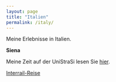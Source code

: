 ```yaml
---
layout: page
title: "Italien"
permalink: /italy/
---
```


Meine Erlebnisse in Italien.

**Siena**

Meine Zeit auf der UniStraSi lesen Sie [hier](/unistrasi.md).

[Interrail-Reise](/interrail.md)
